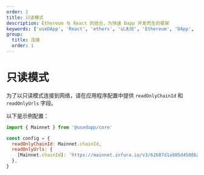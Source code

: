 ```yaml
---
order: 1
title: 只读模式
description: Ethereum 与 React 的结合，为快速 Dapp 开发而生的框架
keywords: ['useDApp', 'React', 'ethers', '以太坊', 'Ethereum', 'DApp', '紫竹翻译计划']
group:
  title: 连接
  order: 1
---
```


# 只读模式

为了以只读模式连接到网络，请在应用程序配置中提供 `readOnlyChainId` 和 `readOnlyUrls` 字段。

以下是示例配置：

```jsx | pure
import { Mainnet } from '@usedapp/core'

const config = {
  readOnlyChainId: Mainnet.chainId,
  readOnlyUrls: {
    [Mainnet.chainId]: 'https://mainnet.infura.io/v3/62687d1a985d4508b2b7a24827551934',
  },
}
```

